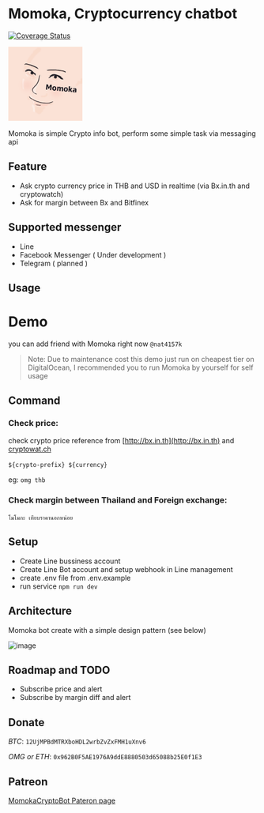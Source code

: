 
# Momoka, Cryptocurrency chatbot

[![Coverage Status](https://coveralls.io/repos/github/zapkub/momoka-crypto-bot/badge.svg?branch=master)](https://coveralls.io/github/zapkub/momoka-crypto-bot?branch=master)

<img src="./docs/momoka.png" width="150">

Momoka is simple Crypto info bot, perform some simple task via messaging api

## Feature
- Ask crypto currency price in THB and USD in realtime (via Bx.in.th and cryptowatch)
- Ask for margin between Bx and Bitfinex

## Supported messenger
- Line
- Facebook Messenger ( Under development )
- Telegram ( planned )


## Usage

# Demo
you can add friend with Momoka right now `@nat4157k`
> Note: Due to maintenance cost this demo just run on cheapest tier on DigitalOcean, I recommended you to run Momoka by yourself for self usage

## Command
### Check price: 
check crypto price reference from [http://bx.in.th](http://bx.in.th) and [cryptowat.ch](http://cryptowat.ch)

`${crypto-prefix} ${currency}` 

eg: `omg thb`
### Check margin between Thailand and Foreign exchange: 
`โมโมกะ เทียบราคานอกหน่อย`

## Setup
- Create Line bussiness account
- Create Line Bot account and setup webhook in Line management
- create .env file from .env.example
- run service `npm run dev`


## Architecture
Momoka bot create with a simple design pattern (see below)

![image](./docs/diagram.png) 

## Roadmap and TODO
- Subscribe price and alert
- Subscribe by margin diff and alert

## Donate
*BTC*: `12UjMPBdMTRXboHDL2wrbZvZxFMH1uXnv6`

*OMG or ETH*: `0x962B0F5AE1976A9ddE8880503d65088b25E0f1E3`

## Patreon
[MomokaCryptoBot Pateron page](https://www.patreon.com/momokacrypto)
